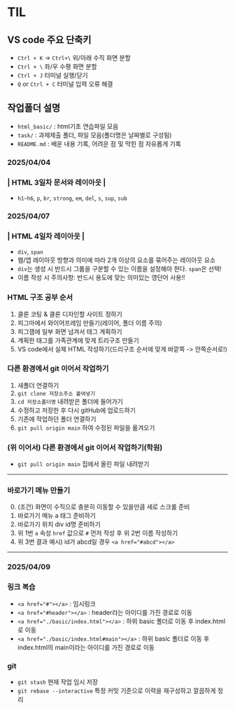 # TIL
## VS code 주요 단축키
* `Ctrl + K` -> `Ctrl+\` 위/아래 수직 화면 분할
* `Ctrl + \` 좌/우 수평 화면 분할
* `Ctrl + J` 터미널 실행/닫기
* `Q` or `Ctrl + C` 터미널 입력 오류 해결

## 작업폴더 설명
* `html_basic/` : html기초 연습파일 모음
* `task/` : 과제제출 폴더, 파일 모음(폴더명은 날짜별로 구성됨)
* `README.md` : 배운 내용 기록, 어려운 점 및 막힌 점 자유롭게 기록
### 2025/04/04
### | HTML 3일차 문서와 레이아웃 |
* `h1~h6`, `p`, `br`, `strong`, `em`, `del`, `s`, `sup`, `sub`

### 2025/04/07
### | HTML 4일차 레이아웃 |
* `div`, `span`
* 웹/앱 레이아웃 방향과 의미에 따라 2개 이상의 요소를 묶어주는 레이아웃 요소
* `div`는 생성 시 반드시 그룹을 구분할 수 있는 이름을 설정해야 한다. `span`은 선택!
* 이름 작성 시 주의사항: 반드시 용도에 맞는 의미있는 영단어 사용!!
### HTML 구조 공부 순서
1. 클론 코팅 & 클론 디자인할 사이트 정하기
2. 피그마에서 와이어프레임 만들기(레이어, 폴더 이름 주의)
3. 피그잼에 일부 화면 넘겨서 태그 계획하기
4. 계획한 태그를 가족관계에 맞게 트리구조 만들기
5. VS code에서 실제 HTML 작성하기(드리구조 순서에 맞게 바깥쪽 -> 안쪽순서로!)
### 다른 환경에서 git 이어서 작업하기
1. 새폴더 연결하기
2. `git clone 저장소주소 붙여넣기`
3. `cd 저장소폴더명` 내려받은 폴더에 들어가기
4. 수정하고 저장한 후 다시 gitHub에 업로드하기
5. 기존에 작업하던 폴더 연결하기
6. `git pull origin main` 하여 수정된 파일을 옮겨오기
### (위 이어서) 다른 환경에서 git 이어서 작업하기(학원)
* `git pull origin main` 집에서 올린 파일 내려받기
-----
### 바로가기 메뉴 만들기
0. (조건) 화면이 수직으로 충분히 이동할 수 있을만큼 세로 스크롤 준비
1. 바로가기 메뉴 a 태그 준비하기
2. 바로가기 위치 div id명 준비하기
3. 위 1번 `a` 속성 `href` 값으로 `#` 먼저 작성 후 위 2번 이름 작성하기
4. 위 3번 결과 예시) id가 abcd일 경우 `<a href="#abcd"></a>`
-----
### 2025/04/09
### 링크 복습
* `<a href="#"></a>` : 임시링크
* `<a href="#header"></a>` : header라는 아이디를 가진 경로로 이동
* `<a href="./basic/index.html"></a>` : 하위 basic 폴더로 이동 후 index.html로 이동
* `<a href="./basic/index.html#main"></a>` : 하위 basic 폴더로 이동 후 index.html의 main이라는 아이디를 가진 경로로 이동
### git
* `git stash` 현재 작업 임시 저장
* `git rebase --interactive` 특정 커밋 기준으로 이력을 재구성하고 깔끔하게 정리